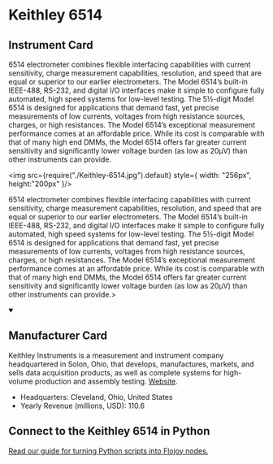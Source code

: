 
# Keithley 6514

## Instrument Card

<div className="flex">

<div>

6514 electrometer combines flexible interfacing capabilities with current sensitivity, charge measurement capabilities, resolution, and speed that are equal or superior to our earlier electrometers. The Model 6514’s built-in IEEE-488, RS-232, and digital I/O interfaces make it simple to configure fully automated, high speed systems for low-level testing. The 5½-digit Model 6514 is designed for applications that demand fast, yet precise measurements of low currents, voltages from high resistance sources, charges, or high resistances. The Model 6514’s exceptional measurement performance comes at an affordable price. While its cost is comparable with that of many high end DMMs, the Model 6514 offers far greater current sensitivity and significantly lower voltage burden (as low as 20μV) than other instruments can provide.

</div>

<img src={require("./Keithley-6514.jpg").default} style={ width: "256px", height:"200px" }/>

</div>

6514 electrometer combines flexible interfacing capabilities with current sensitivity, charge measurement capabilities, resolution, and speed that are equal or superior to our earlier electrometers. The Model 6514’s built-in IEEE-488, RS-232, and digital I/O interfaces make it simple to configure fully automated, high speed systems for low-level testing. The 5½-digit Model 6514 is designed for applications that demand fast, yet precise measurements of low currents, voltages from high resistance sources, charges, or high resistances. The Model 6514’s exceptional measurement performance comes at an affordable price. While its cost is comparable with that of many high end DMMs, the Model 6514 offers far greater current sensitivity and significantly lower voltage burden (as low as 20μV) than other instruments can provide.>

<details open>
<summary><h2>Manufacturer Card</h2></summary>

Keithley Instruments is a measurement and instrument company headquartered in Solon, Ohio, that develops, manufactures, markets, and sells data acquisition products, as well as complete systems for high-volume production and assembly testing. <a href="https://www.tek.com/en">Website</a>.

<ul>
  <li>Headquarters: Cleveland, Ohio, United States</li>
  <li>Yearly Revenue (millions, USD): 110.6</li>
</ul>
</details>

## Connect to the Keithley 6514 in Python

[Read our guide for turning Python scripts into Flojoy nodes.](https://docs.flojoy.ai/custom-nodes/creating-custom-node/)


